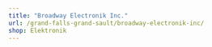 ```yaml
---
title: "Broadway Electronik Inc."
url: /grand-falls-grand-sault/broadway-electronik-inc/
shop: Elektronik
---
```

